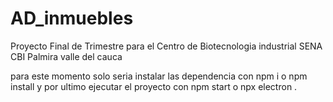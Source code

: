 # AD_inmuebles
Proyecto Final de Trimestre para el Centro de Biotecnologia industrial SENA  CBI Palmira valle del cauca

para este momento solo seria instalar las dependencia con npm i o npm install
y por ultimo ejecutar el proyecto con npm start o npx electron .
